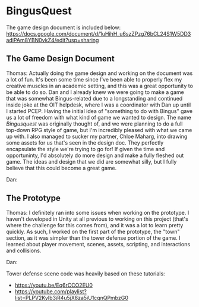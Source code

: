 # BingusQuest
The game design document is included below: \
https://docs.google.com/document/d/1uHihH_u6szZPzg76bCL24S1W5DD3adiPAm8YBN0vkZ4/edit?usp=sharing

## The Game Design Document
Thomas: Actually doing the game design and working on the document was a lot of fun. It's been some time since I've been able to properly flex my creative muscles in an academic setting, and this was a great opportunity to be able to do so. 
Dan and I already knew we were going to make a game that was somewhat Bingus-related due to a longstanding and continued inside joke at the OIT helpdesk, where I was a coordinator with Dan up until I started PCEP. Having the initial idea of
"something to do with Bingus" gave us a lot of freedom with what kind of game we wanted to design. The name _Bingusquest_ was originally thought of, and we were planning to do a full top-down RPG style of game, but I'm incredibly pleased with what
we came up with. I also managed to sucker my partner, Chloe Maharg, into drawing some assets for us that's seen in the design doc. They perfectly encapsulate the style we're trying to go for! If given the time and opportuninty, I'd absolutely 
do more design and make a fully fleshed out game. The ideas and design that we did are somewhat silly, but I fully believe that this could become a great game.

Dan:

## The Prototype
Thomas: I definitely ran into some issues when working on the prototype. I haven't developed in Unity at all previous to working on this project (that's where the challenge for this comes from), and it was a lot to learn pretty quickly. As such, I worked on the first part of the prototype, the "town" section, as it was simpler than the tower defense portion of the game. I learned about player movement, scenes, assets, scripting, and interactions and collisions.

Dan:

Tower defense scene code was heavily based on these tutorials:
* https://youtu.be/Eq6rCCO2EU0
* https://youtube.com/playlist?list=PLPV2KyIb3jR4u5jX8za5iU1cqnQPmbzG0
